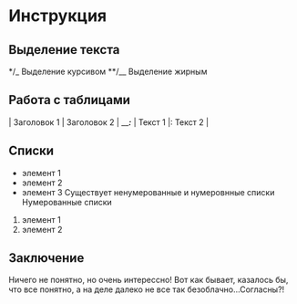 # Инструкция

## Выделение текста
*/_ Выделение курсивом
**/__ Выделение жирным

## Работа с таблицами
| Заголовок 1 | Заголовок 2 |
_______________:_____________
| Текст 1     |:   Текст 2  |

## Списки
* элемент 1
* элемент 2
* элемент 3
Существует ненумерованные и нумеровнные списки
Нумерованные списки
1. элемент 1
2. элемент 2

## Заключение
Ничего не понятно, но очень интерессно!
Вот как бывает, казалось бы, что все понятно, а на деле далеко не все так безоблачно...Согласны?!
